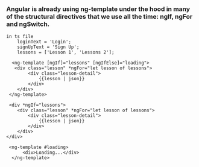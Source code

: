 
### Angular is already using ng-template under the hood in many of the structural directives that we use all the time: ngIf, ngFor and ngSwitch.

    in ts file
        loginText = 'Login';
        signUpText = 'Sign Up'; 
        lessons = ['Lesson 1', 'Lessons 2'];

      <ng-template [ngIf]="lessons" [ngIfElse]="loading">
       <div class="lesson" *ngFor="let lesson of lessons">
            <div class="lesson-detail">
                {{lesson | json}}
            </div>
        </div>
     </ng-template>
	 
     <div *ngIf="lessons">
        <div class="lesson" *ngFor="let lesson of lessons">
            <div class="lesson-detail">
                {{lesson | json}}
            </div>
        </div>
    </div>
     
	 <ng-template #loading>
          <div>Loading...</div>
      </ng-template>